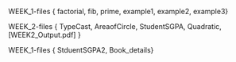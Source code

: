 WEEK_1-files { factorial,   fib,   prime,   example1,   example2,   example3}

WEEK_2-files { TypeCast,   AreaofCircle,   StudentSGPA,   Quadratic, [WEEK2_Output.pdf] }

WEEK_1-files { StduentSGPA2, Book_details}
